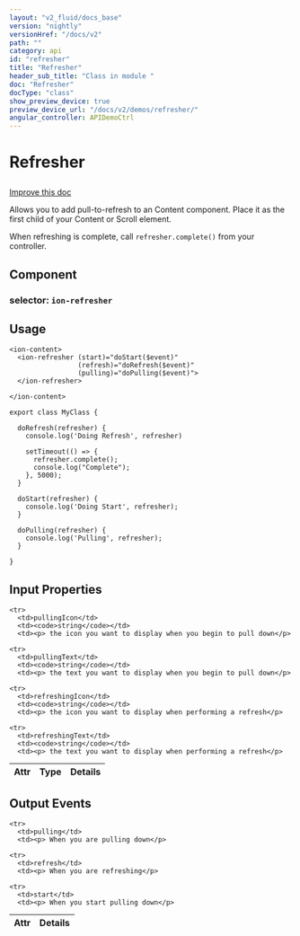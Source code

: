 ```yaml
---
layout: "v2_fluid/docs_base"
version: "nightly"
versionHref: "/docs/v2"
path: ""
category: api
id: "refresher"
title: "Refresher"
header_sub_title: "Class in module "
doc: "Refresher"
docType: "class"
show_preview_device: true
preview_device_url: "/docs/v2/demos/refresher/"
angular_controller: APIDemoCtrl 
---
```










<h1 class="api-title">


Refresher






</h1>

<a class="improve-v2-docs" href='http://github.com/driftyco/ionic/edit/2.0/ionic/components/scroll/pull-to-refresh.ts#L6'>
Improve this doc
</a>






<p>Allows you to add pull-to-refresh to an Content component.
Place it as the first child of your Content or Scroll element.</p>
<p>When refreshing is complete, call <code>refresher.complete()</code> from your controller.</p>


<h2>Component</h2>
<h3>selector: <code>ion-refresher</code></h3>
<!-- @usage tag -->

<h2>Usage</h2>

<pre><code class="lang-html">&lt;ion-content&gt;
  &lt;ion-refresher (start)=&quot;doStart($event)&quot;
                 (refresh)=&quot;doRefresh($event)&quot;
                 (pulling)=&quot;doPulling($event)&quot;&gt;
  &lt;/ion-refresher&gt;

&lt;/ion-content&gt;
</code></pre>
<pre><code class="lang-ts">export class MyClass {

  doRefresh(refresher) {
    console.log(&#39;Doing Refresh&#39;, refresher)

    setTimeout(() =&gt; {
      refresher.complete();
      console.log(&quot;Complete&quot;);
    }, 5000);
  }

  doStart(refresher) {
    console.log(&#39;Doing Start&#39;, refresher);
  }

  doPulling(refresher) {
    console.log(&#39;Pulling&#39;, refresher);
  }

}
</code></pre>




<!-- @property tags -->



<!-- instance methods on the class -->
<!-- input methods on the class -->
<h2>Input Properties</h2>
<table class="table param-table" style="margin:0;">
  <thead>
    <tr>
      <th>Attr</th>
      <th>Type</th>
      <th>Details</th>
    </tr>
  </thead>
  <tbody>
    
    <tr>
      <td>pullingIcon</td>
      <td><code>string</code></td>
      <td><p> the icon you want to display when you begin to pull down</p>
</td>
    </tr>
    
    <tr>
      <td>pullingText</td>
      <td><code>string</code></td>
      <td><p> the text you want to display when you begin to pull down</p>
</td>
    </tr>
    
    <tr>
      <td>refreshingIcon</td>
      <td><code>string</code></td>
      <td><p> the icon you want to display when performing a refresh</p>
</td>
    </tr>
    
    <tr>
      <td>refreshingText</td>
      <td><code>string</code></td>
      <td><p> the text you want to display when performing a refresh</p>
</td>
    </tr>
    
  </tbody>
</table>
<!-- output events on the class -->
<h2>Output Events</h2>
<table class="table param-table" style="margin:0;">
  <thead>
    <tr>
      <th>Attr</th>
      <th>Details</th>
    </tr>
  </thead>
  <tbody>
    
    <tr>
      <td>pulling</td>
      <td><p> When you are pulling down</p>
</td>
    </tr>
    
    <tr>
      <td>refresh</td>
      <td><p> When you are refreshing</p>
</td>
    </tr>
    
    <tr>
      <td>start</td>
      <td><p> When you start pulling down</p>
</td>
    </tr>
    
  </tbody>
</table><!-- related link --><!-- end content block -->


<!-- end body block -->


